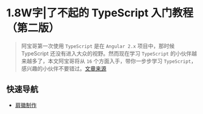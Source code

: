 # 1.8W字|了不起的 TypeScript 入门教程（第二版）

> 阿宝哥第一次使用 `TypeScript` 是在 `Angular 2.x` 项目中，那时候 TypeScript 还没有进入大众的视野。然而现在学习 `TypeScript` 的小伙伴越来越多了，本文阿宝哥将从 `16` 个方面入手，带你一步步学习 `TypeScript`，感兴趣的小伙伴不要错过。[文章来源](http://semlinker.com/ts-comprehensive-tutorial/)

## 快速导航

- [肩徽制作](#肩徽制作)


